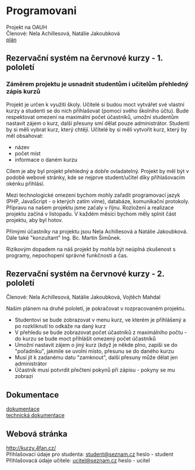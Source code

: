 # Programovani
 Projekt na OAUH <br>
Členové: Nela Achillesová, Natálie Jakoubková <br>
[plán](/plan/plan.md) <br>

## Rezervační systém na červnové kurzy - 1. pololetí
### Záměrem projektu je usnadnit studentům i učitelům přehledný zápis kurzů

Projekt je určen k využití školy. Učitelé si budou moct vytvářet své vlastní kurzy a studenti se do nich přihlašovat (pomocí svého školního účtu). Bude respektovat omezení na maximální počet účastníků, umožní studentům nastavit zájem o kurz, další přesuny smí dělat pouze administrátor.
Studenti by si měli vybrat kurz, který chtějí. Učitelé by si měli vytvořit kurz, který by měl obsahovat:
* název
* počet míst
* informace o daném kurzu

Cílem je aby byl projekt přehledný a dobře ovladatelný. Projekt by měl být v podobě webové stránky, kde se nejprve student/učitel díky přihlašovacím okénku přihlásí.

Mezi technologické omezení bychom mohly zařadit programovací jazyk (PHP, JavaScript - o kterých zatím víme), databáze, komunikační protokoly.
Přípravu na našem projektu jsme začaly v říjnu. Rozložení a realizace projektu začíná v listopadu. V každém měsíci bychom měly splnit část projektu, aby byl hotov.

Přímými účastníky na projektu jsou Nela Achillesová a Natálie Jakoubková. Dále také "konzultant" Ing. Bc. Martin Šimůnek.

Rizikovým dopadem na náš projekt by mohla být neúplná zkušenost s programy, nepochopení správné funkčnosti a čas.

## Rezervační systém na červnové kurzy - 2. pololetí
Členové: Nela Achillesová, Natálie Jakoubková, Vojtěch Mahdal

Našim plánem na druhé pololetí, je pokračovat v rozpracovaném projektu.
* Studentovi se bude zobrazovat v menu kurz, ve kterém je přihlášený a po rozkliknutí to odkáže na daný kurz
* V přehledu se bude zobrazovat počet účastníků z maximálního počtu - do kurzu se bude moct přihlášit omezený počet účastníků
* Umožní nastavit zájem o jiný kurz (když je někde plno, zapíši se do "pořadníku", jakmile se uvolní místo, přesunu se do daného kurzu
* Musí jít k zadanému datu "zamknout", další přesuny může dělat jen administrátor
* Účastník musí potvrdit přečtení pokynů při zápisu - pokyny se mu zobrazí

## Dokumentace
[dokumentace](/doc) <br>
[technická dokumentace](/doc/nova_dokumentace.doc) <br>

## Webová stránka
http://kurzy.4fan.cz/ <br>
Přihlašovací údaje pro studenta: student@seznam.cz heslo - student<br>
Přihlašovacá údaje učitele: ucitel@seznam.cz heslo - ucitel <br>
